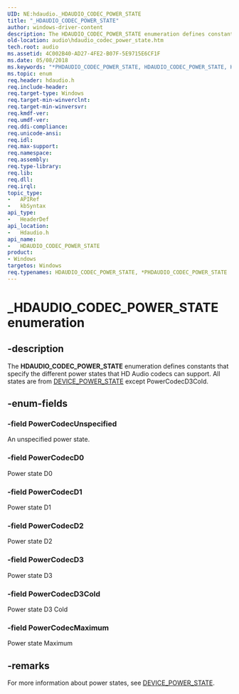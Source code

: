 ```yaml
---
UID: NE:hdaudio._HDAUDIO_CODEC_POWER_STATE
title: "_HDAUDIO_CODEC_POWER_STATE"
author: windows-driver-content
description: The HDAUDIO_CODEC_POWER_STATE enumeration defines constants that specify the different power states that HD Audio codecs can support. All states are from DEVICE_POWER_STATE except PowerCodecD3Cold.
old-location: audio\hdaudio_codec_power_state.htm
tech.root: audio
ms.assetid: 4C002B40-AD27-4FE2-B07F-5E9715E6CF1F
ms.date: 05/08/2018
ms.keywords: "*PHDAUDIO_CODEC_POWER_STATE, HDAUDIO_CODEC_POWER_STATE, HDAUDIO_CODEC_POWER_STATE enumeration [Audio Devices], PHDAUDIO_CODEC_POWER_STATE, PHDAUDIO_CODEC_POWER_STATE enumeration pointer [Audio Devices], PowerCodecD0, PowerCodecD1, PowerCodecD2, PowerCodecD3, PowerCodecD3Cold, PowerCodecMaximum, PowerCodecUnspecified, _HDAUDIO_CODEC_POWER_STATE, audio.hdaudio_codec_power_state, hdaudio/HDAUDIO_CODEC_POWER_STATE, hdaudio/PHDAUDIO_CODEC_POWER_STATE, hdaudio/PowerCodecD0, hdaudio/PowerCodecD1, hdaudio/PowerCodecD2, hdaudio/PowerCodecD3, hdaudio/PowerCodecD3Cold, hdaudio/PowerCodecMaximum, hdaudio/PowerCodecUnspecified"
ms.topic: enum
req.header: hdaudio.h
req.include-header: 
req.target-type: Windows
req.target-min-winverclnt: 
req.target-min-winversvr: 
req.kmdf-ver: 
req.umdf-ver: 
req.ddi-compliance: 
req.unicode-ansi: 
req.idl: 
req.max-support: 
req.namespace: 
req.assembly: 
req.type-library: 
req.lib: 
req.dll: 
req.irql: 
topic_type:
-	APIRef
-	kbSyntax
api_type:
-	HeaderDef
api_location:
-	Hdaudio.h
api_name:
-	HDAUDIO_CODEC_POWER_STATE
product:
- Windows
targetos: Windows
req.typenames: HDAUDIO_CODEC_POWER_STATE, *PHDAUDIO_CODEC_POWER_STATE
---
```


# _HDAUDIO_CODEC_POWER_STATE enumeration


## -description


The <b>HDAUDIO_CODEC_POWER_STATE</b> enumeration defines constants that specify the different power states that HD Audio codecs can support.  All states
are from <a href="https://msdn.microsoft.com/library/windows/hardware/ff554628">DEVICE_POWER_STATE</a> except PowerCodecD3Cold.



## -enum-fields




### -field PowerCodecUnspecified

An unspecified power state.


### -field PowerCodecD0

Power state D0


### -field PowerCodecD1

Power state D1


### -field PowerCodecD2

Power state D2


### -field PowerCodecD3

Power state D3


### -field PowerCodecD3Cold

Power state D3 Cold


### -field PowerCodecMaximum

Power state Maximum


## -remarks



For more information about power states, see <a href="https://msdn.microsoft.com/library/windows/hardware/ff554628">DEVICE_POWER_STATE</a>.



